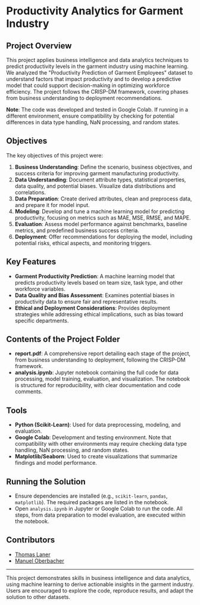 # Productivity Analytics for Garment Industry

## Project Overview
This project applies business intelligence and data analytics techniques to predict productivity levels in the garment industry using machine learning. We analyzed the "Productivity Prediction of Garment Employees" dataset to understand factors that impact productivity and to develop a predictive model that could support decision-making in optimizing workforce efficiency. The project follows the CRISP-DM framework, covering phases from business understanding to deployment recommendations.

**Note**: The code was developed and tested in Google Colab. If running in a different environment, ensure compatibility by checking for potential differences in data type handling, NaN processing, and random states.

## Objectives
The key objectives of this project were:
1. **Business Understanding**: Define the scenario, business objectives, and success criteria for improving garment manufacturing productivity.
2. **Data Understanding**: Document attribute types, statistical properties, data quality, and potential biases. Visualize data distributions and correlations.
3. **Data Preparation**: Create derived attributes, clean and preprocess data, and prepare it for model input.
4. **Modeling**: Develop and tune a machine learning model for predicting productivity, focusing on metrics such as MAE, MSE, RMSE, and MAPE.
5. **Evaluation**: Assess model performance against benchmarks, baseline metrics, and predefined business success criteria.
6. **Deployment**: Offer recommendations for deploying the model, including potential risks, ethical aspects, and monitoring triggers.

## Key Features

- **Garment Productivity Prediction**: A machine learning model that predicts productivity levels based on team size, task type, and other workforce variables.
- **Data Quality and Bias Assessment**: Examines potential biases in productivity data to ensure fair and representative results.
- **Ethical and Deployment Considerations**: Provides deployment strategies while addressing ethical implications, such as bias toward specific departments.

## Contents of the Project Folder

- **report.pdf**: A comprehensive report detailing each stage of the project, from business understanding to deployment, following the CRISP-DM framework.
- **analysis.ipynb**: Jupyter notebook containing the full code for data processing, model training, evaluation, and visualization. The notebook is structured for reproducibility, with clear documentation and code comments.

## Tools
   - **Python (Scikit-Learn)**: Used for data preprocessing, modeling, and evaluation.
   - **Google Colab**: Development and testing environment. Note that compatibility with other environments may require checking data type handling, NaN processing, and random states.
   - **Matplotlib/Seaborn**: Used to create visualizations that summarize findings and model performance.

## Running the Solution
   - Ensure dependencies are installed (e.g., `scikit-learn`, `pandas`, `matplotlib`). The required packages are listed in the notebook.
   - Open `analysis.ipynb` in Jupyter or Google Colab to run the code. All steps, from data preparation to model evaluation, are executed within the notebook.

## Contributors
- [Thomas Laner](https://github.com/thomaslaner)
- [Manuel Oberbacher](https://github.com/mnlbrb)

---

This project demonstrates skills in business intelligence and data analytics, using machine learning to derive actionable insights in the garment industry. Users are encouraged to explore the code, reproduce results, and adapt the solution to other datasets.